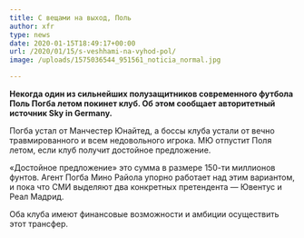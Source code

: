 ```yaml
---
title: С вещами на выход, Поль
author: xfr
type: news
date: 2020-01-15T18:49:17+00:00
url: /2020/01/15/s-veshhami-na-vyhod-pol/
image: /uploads/1575036544_951561_noticia_normal.jpg

---
```

**Некогда один из сильнейших полузащитников современного футбола Поль Погба летом покинет клуб. Об этом сообщает авторитетный источник Sky in Germany.**

Погба устал от Манчестер Юнайтед, а боссы клуба устали от вечно травмированного и всем недовольного игрока. МЮ отпустит Поля летом, если клуб получит достойное предложение.

&#171;Достойное предложение&#187; это сумма в размере 150-ти миллионов фунтов. Агент Погба Мино Райола упорно работает над этим вариантом, и пока что СМИ выделяют два конкретных претендента &#8212; Ювентус и Реал Мадрид.

Оба клуба имеют финансовые возможности и амбиции осуществить этот трансфер.